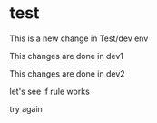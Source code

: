# test

This is a new change in Test/dev env

This changes are done in dev1

This changes are done in dev2

let's see if rule works

try again